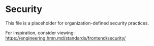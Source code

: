 # Security

This file is a placeholder for organization-defined security practices.

For inspiration, consider viewing:
https://engineering.hmn.md/standards/frontend/security/